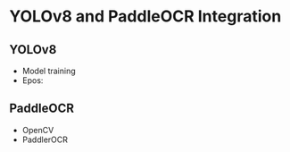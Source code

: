 # YOLOv8 and PaddleOCR Integration
## YOLOv8
- Model training
- Epos:

## PaddleOCR
 - OpenCV
 - PaddlerOCR
   
